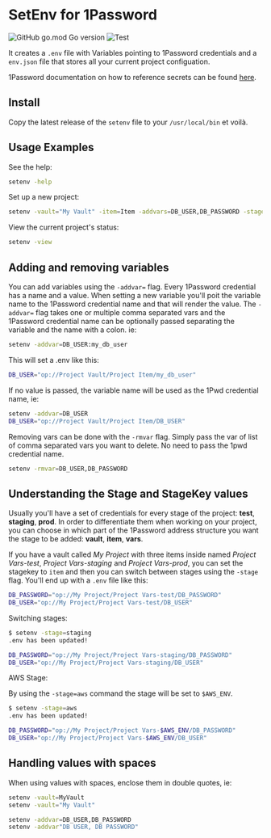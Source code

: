 # SetEnv for 1Password

![GitHub go.mod Go version](https://img.shields.io/github/go-mod/go-version/Alvaroalonsobabbel/setenv) ![Test](https://github.com/Alvaroalonsobabbel/setenv/actions/workflows/go-test.yml/badge.svg)

It creates a `.env` file with Variables pointing to 1Password credentials and a `env.json` file that stores all your current project configuation.

1Password documentation on how to reference secrets can be found [here](https://developer.1password.com/docs/cli/secret-references).

## Install

Copy the latest release of the `setenv` file to your `/usr/local/bin` et voilà.

## Usage Examples

See the help:

```bash
setenv -help
```

Set up a new project:

```bash
setenv -vault="My Vault" -item=Item -addvars=DB_USER,DB_PASSWORD -stagekey=item -stage=test
```

View the current project's status:

```bash
setenv -view
```

## Adding and removing variables

You can add variables using the `-addvar=` flag.
Every 1Password credential has a name and a value. When setting a new variable you'll poit the variable name to the 1Password credential name and that will render the value.
The  `-addvar=` flag takes one or multiple comma separated vars and the 1Password credential name can be optionally passed separating the variable and the name with a colon. ie:

```bash
setenv -addvar=DB_USER:my_db_user
```

This will set a .env like this:

```bash
DB_USER="op://Project Vault/Project Item/my_db_user"
```

If no value is passed, the variable name will be used as the 1Pwd credential name, ie:

```bash
setenv -addvar=DB_USER
DB_USER="op://Project Vault/Project Item/DB_USER"
```

Removing vars can be done with the `-rmvar` flag.
Simply pass the var of list of comma separated vars you want to delete. No need to pass the 1pwd credential name.

```bash
setenv -rmvar=DB_USER,DB_PASSWORD
```

## Understanding the Stage and StageKey values

Usually you'll have a set of credentials for every stage of the project: **test**, **staging**, **prod**. In order to differentiate them when working on your project, you can choose in which part of the 1Password address structure you want the stage to be added: **vault**, **item**, **vars**.

If you have a vault called *My Project* with three items inside named *Project Vars-test*, *Project Vars-staging* and *Project Vars-prod*, you can set the stagekey to `item` and then you can switch between stages using the `-stage` flag. You'll end up with a `.env` file like this:

```bash
DB_PASSWORD="op://My Project/Project Vars-test/DB_PASSWORD"
DB_USER="op://My Project/Project Vars-test/DB_USER"
```

Switching stages:

```bash
$ setenv -stage=staging
.env has been updated!

DB_PASSWORD="op://My Project/Project Vars-staging/DB_PASSWORD"
DB_USER="op://My Project/Project Vars-staging/DB_USER"
```

AWS Stage:

By using the `-stage=aws` command the stage will be set to `$AWS_ENV`.

```bash
$ setenv -stage=aws
.env has been updated!

DB_PASSWORD="op://My Project/Project Vars-$AWS_ENV/DB_PASSWORD"
DB_USER="op://My Project/Project Vars-$AWS_ENV/DB_USER"
```

## Handling values with spaces

When using values with spaces, enclose them in double quotes, ie:

```bash
setenv -vault=MyVault
setenv -vault="My Vault"

setenv -addvar=DB_USER,DB_PASSWORD
setenv -addvar"DB USER, DB PASSWORD"
```
